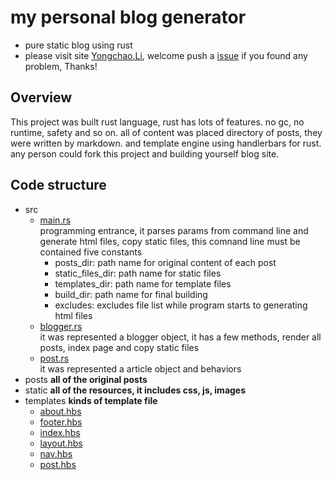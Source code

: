 # my personal blog generator

- pure static blog using rust
- please visit site [Yongchao.Li](https://yongchao.li), welcome push a [issue](https://github.com/linychuo/my-blog/issues) if you found any problem, Thanks!


## Overview
This project was built rust language, rust has lots of features. no gc, no runtime, safety and so on. all of content was placed directory of posts, they were written by markdown. and template engine using handlerbars for rust. any person could fork this project and building yourself blog site.

## Code structure
- src
    - [main.rs](./src/main.rs)
    <br/>programming entrance, it parses params from command line and generate html files, copy static files, this comnand line must be contained five constants
        - posts_dir: path name for original content of each post
        - static_files_dir: path name for static files
        - templates_dir: path name for template files
        - build_dir: path name for final building
        - excludes: excludes file list while program starts to generating html files
    - [blogger.rs](./src/blogger.rs)
    <br/>it was represented a blogger object, it has a few methods, render all posts, index page and copy static files
    - [post.rs](./src/post.rs)
    <br/>it was represented a article object and behaviors
- posts **all of the original posts**
- static **all of the resources, it includes css, js, images**
- templates **kinds of template file**
    - [about.hbs](./templates/about.hbs)
    - [footer.hbs](./templates/footer.hbs)
    - [index.hbs](./templates/index.hbs)
    - [layout.hbs](./templates/layout.hbs)
    - [nav.hbs](./templates/nav.hbs)
    - [post.hbs](./templates/post.hbs)
